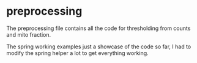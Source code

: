 # preprocessing

The preprocessing file contains all the code for thresholding from counts and mito fraction.

The spring working examples just a showcase of the code so far, I had to modify the spring helper a lot to get everything working. 

